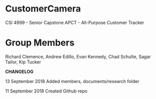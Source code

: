 # CustomerCamera
CSI 4999 - Senior Capstone
APCT - All-Purpose Customer Tracker

# Group Members
Richard Clemence, Andrew Edillo, Evan Kennedy, Chad Schulte, Sagar Tailor, Kip Tucker

**CHANGELOG**

13 September 2018
Added members, documents/research folder

11 September 2018
Created Github repo
